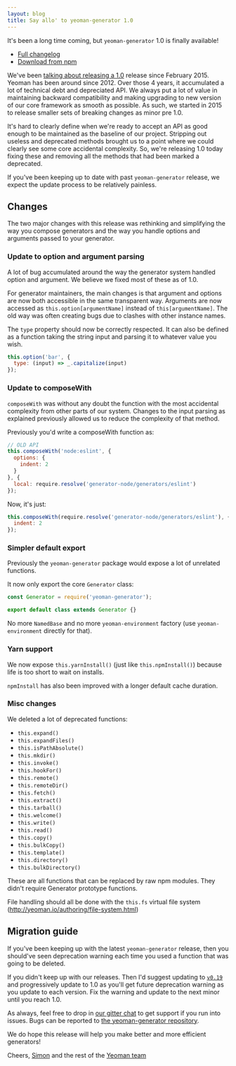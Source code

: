 ```yaml
---
layout: blog
title: Say allo' to yeoman-generator 1.0
---
```


It's been a long time coming, but `yeoman-generator` 1.0 is finally available!

- [Full changelog](https://github.com/yeoman/generator/releases/tag/v1.0.0)
- [Download from npm](https://www.npmjs.com/package/yeoman-generator)

We've been [talking about releasing a 1.0](https://github.com/yeoman/generator/issues/766) release since February 2015. Yeoman has been around since 2012. Over those 4 years, it accumulated a lot of technical debt and depreciated API. We always put a lot of value in maintaining backward compatibility and making upgrading to new version of our core framework as smooth as possible. As such, we started in 2015 to release smaller sets of breaking changes as minor pre 1.0.

It's hard to clearly define when we're ready to accept an API as good enough to be maintained as the baseline of our project. Stripping out useless and deprecated methods brought us to a point where we could clearly see some core accidental complexity. So, we're releasing 1.0 today fixing these and removing all the methods that had been marked a deprecated.

If you've been keeping up to date with past `yeoman-generator` release, we expect the update process to be relatively painless.

## Changes

The two major changes with this release was rethinking and simplifying the way you compose generators and the way you handle options and arguments passed to your generator.

### Update to option and argument parsing

A lot of bug accumulated around the way the generator system handled option and argument. We believe we fixed most of these as of 1.0.

For generator maintainers, the main changes is that argument and options are now both accessible in the same transparent way. Arguments are now accessed as `this.option[argumentName]` instead of `this[argumentName]`. The old way was often creating bugs due to clashes with other instance names.

The `type` property should now be correctly respected. It can also be defined as a function taking the string input and parsing it to whatever value you wish.

```js
this.option('bar', {
  type: (input) => _.capitalize(input)
});
```

### Update to composeWith

`composeWith` was without any doubt the function with the most accidental complexity from other parts of our system. Changes to the input parsing as explained previously allowed us to reduce the complexity of that method.

Previously you'd write a composeWith function as:

```js
// OLD API
this.composeWith('node:eslint', {
  options: {
    indent: 2
  }
}, {
  local: require.resolve('generator-node/generators/eslint')
});
```

Now, it's just:

```js
this.composeWith(require.resolve('generator-node/generators/eslint'), {
  indent: 2
});
```

### Simpler default export

Previously the `yeoman-generator` package would expose a lot of unrelated functions.

It now only export the core `Generator` class:

```js
const Generator = require('yeoman-generator');

export default class extends Generator {}
```

No more `NamedBase` and no more `yeoman-environment` factory (use `yeoman-environment` directly for that).

### Yarn support

We now expose `this.yarnInstall()` (just like `this.npmInstall()`) because life is too short to wait on installs.

`npmInstall` has also been improved with a longer default cache duration.

### Misc changes

We deleted a lot of deprecated functions:

- `this.expand()`
- `this.expandFiles()`
- `this.isPathAbsolute()`
- `this.mkdir()`
- `this.invoke()`
- `this.hookFor()`
- `this.remote()`
- `this.remoteDir()`
- `this.fetch()`
- `this.extract()`
- `this.tarball()`
- `this.welcome()`
- `this.write()`
- `this.read()`
- `this.copy()`
- `this.bulkCopy()`
- `this.template()`
- `this.directory()`
- `this.bulkDirectory()`

These are all functions that can be replaced by raw npm modules. They didn't require Generator prototype functions.

File handling should all be done with the `this.fs` virtual file system (http://yeoman.io/authoring/file-system.html)

## Migration guide

If you've been keeping up with the latest `yeoman-generator` release, then you should've seen deprecation warning each time you used a function that was going to be deleted.

If you didn't keep up with our releases. Then I'd suggest updating to [`v0.19`](https://github.com/yeoman/generator/releases/tag/v0.19.0) and progressively update to 1.0 as you'll get future deprecation warning as you update to each version. Fix the warning and update to the next minor until you reach 1.0.

As always, feel free to drop in [our gitter chat](https://gitter.im/yeoman/yeoman) to get support if you run into issues. Bugs can be reported to [the yeoman-generator repository](https://github.com/yeoman/generator/issues/new).

We do hope this release will help you make better and more efficient generators!

Cheers,
[Simon](https://twitter.com/Vaxilart) and the rest of the [Yeoman team](http://yeoman.io/)
